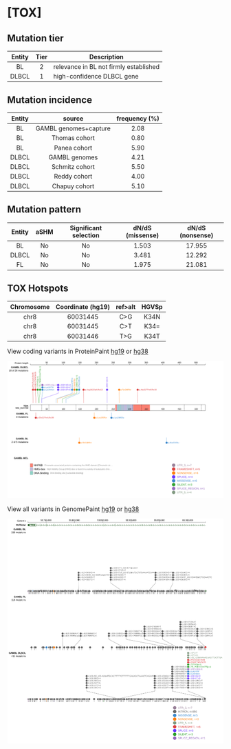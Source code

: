 # [TOX]

## Mutation tier

|Entity|Tier|Description                           |
|:------:|:----:|--------------------------------------|
|BL    |2   |relevance in BL not firmly established|
|DLBCL |1   |high-confidence DLBCL gene            |
## Mutation incidence

|Entity|source               |frequency (%)|
|:------:|:---------------------:|:-------------:|
|BL    |GAMBL genomes+capture|2.08         |
|BL    |Thomas cohort        |0.80         |
|BL    |Panea cohort         |5.90         |
|DLBCL |GAMBL genomes        |4.21         |
|DLBCL |Schmitz cohort       |5.50         |
|DLBCL |Reddy cohort         |4.00         |
|DLBCL |Chapuy cohort        |5.10         |

## Mutation pattern

|Entity|aSHM|Significant selection|dN/dS (missense)|dN/dS (nonsense)|
|:------:|:----:|:---------------------:|:----------------:|:----------------:|
|BL    |No  |No                   |1.503           |17.955          |
|DLBCL |No  |No                   |3.481           |12.292          |
|FL    |No  |No                   |1.975           |21.081          |




 ## TOX Hotspots

| Chromosome |Coordinate (hg19) | ref>alt | HGVSp | 
 | :---:| :---: | :--: | :---: |
| chr8 | 60031445 | C>G | K34N |
| chr8 | 60031445 | C>T | K34= |
| chr8 | 60031446 | T>G | K34T |

View coding variants in ProteinPaint [hg19](https://www.bcgsc.ca/downloads/morinlab/GAMBL/test/genes/TOX_protein.html)  or [hg38](https://www.bcgsc.ca/downloads/morinlab/GAMBL/test/genes/TOX_protein_hg38.html)

![image](images/proteinpaint/TOX_NM_014729.svg)

View all variants in GenomePaint [hg19](https://www.bcgsc.ca/downloads/morinlab/GAMBL/test/genes/TOX.html)  or [hg38](https://www.bcgsc.ca/downloads/morinlab/GAMBL/test/genes/TOX_hg38.html)

![image](images/proteinpaint/TOX.svg)

